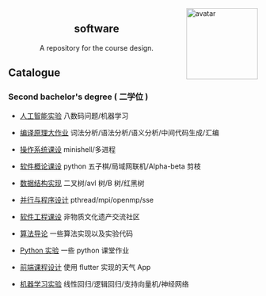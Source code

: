 <img src="https://avatars.githubusercontent.com/u/65435402" alt="avatar" width="144" height="144" align="right"/>

<div align="center">
  <h2>software</h2>
  <div>A repository for the course design.</div>
</div>

## Catalogue

### Second bachelor's degree ( 二学位 )

- [人工智能实验](https://github.com/arcturus-school/ai) 八数码问题/机器学习

- [编译原理大作业](https://github.com/arcturus-school/compiler) 词法分析/语法分析/语义分析/中间代码生成/汇编

- [操作系统课设](https://github.com/arcturus-school/minishell) minishell/多进程

- [软件概论课设](https://github.com/ICE99125/gobang) python 五子棋/局域网联机/Alpha-beta 剪枝

- [数据结构实现](https://github.com/arcturus-school/data_structure) 二叉树/avl 树/B 树/红黑树

- [并行与程序设计](https://github.com/arcturus-school/parallel) pthread/mpi/openmp/sse

- [软件工程课设](https://github.com/arcturus-school/fyjlsq) 非物质文化遗产交流社区

- [算法导论](https://github.com/arcturus-school/algorithm) 一些算法实现以及实验代码

- [Python 实验](https://github.com/arcturus-school/python) 一些 python 课堂作业

- [前端课程设计](https://github.com/arcturus-weather/flutter/tree/1.0.0) 使用 flutter 实现的天气 App

- [机器学习实验](https://github.com/arcturus-school/machine_learning) 线性回归/逻辑回归/支持向量机/神经网络
